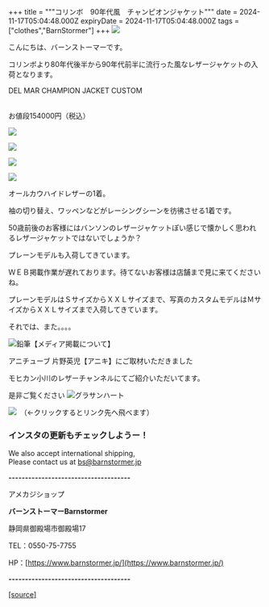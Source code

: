 +++
title = """コリンボ　90年代風　チャンピオンジャケット"""
date = 2024-11-17T05:04:48.000Z
expiryDate = 2024-11-17T05:04:48.000Z
tags = ["clothes","BarnStormer"]
+++
[![](https://stat.ameba.jp/user_images/20231023/16/barnstormer-go/b2/03/p/o0420015015354743273.png)](https://ameblo.jp/barnstormer-go/entry-12825670498.html)

こんにちは、バーンストーマーです。

コリンボより80年代後半から90年代前半に流行った風なレザージャケットの入荷となります。

DEL MAR CHAMPION JACKET CUSTOM  
 

お値段154000円（税込）

[![](https://stat.ameba.jp/user_images/20241117/14/barnstormer-go/a4/dd/j/o0555070015511031298.jpg)](https://stat.ameba.jp/user_images/20241117/14/barnstormer-go/a4/dd/j/o0555070015511031298.jpg)

[![](https://stat.ameba.jp/user_images/20241117/14/barnstormer-go/c6/a9/j/o0537070015511031301.jpg)](https://stat.ameba.jp/user_images/20241117/14/barnstormer-go/c6/a9/j/o0537070015511031301.jpg)

[![](https://stat.ameba.jp/user_images/20241117/14/barnstormer-go/24/6c/j/o0509070015511031302.jpg)](https://stat.ameba.jp/user_images/20241117/14/barnstormer-go/24/6c/j/o0509070015511031302.jpg)

[![](https://stat.ameba.jp/user_images/20241117/14/barnstormer-go/30/8f/j/o0537070015511031303.jpg)](https://stat.ameba.jp/user_images/20241117/14/barnstormer-go/30/8f/j/o0537070015511031303.jpg)

オールカウハイドレザーの1着。

袖の切り替え、ワッペンなどがレーシングシーンを彷彿させる1着です。

50歳前後のお客様にはバンソンのレザージャケットぽい感じで懐かしく思われるレザージャケットではないでしょうか？

プレーンモデルも入荷してきています。

ＷＥＢ掲載作業が遅れております。待てないお客様は店舗まで見に来てくださいね。

プレーンモデルはＳサイズからＸＸＬサイズまで、写真のカスタムモデルはＭサイズからＸＸＬサイズまで入荷してきています。

それでは、また。。。。

![鉛筆](https://stat100.ameba.jp/blog/ucs/img/char/char3/519.png)【メディア掲載について】

アニチューブ 片野英児【アニキ】にご取材いただきました

モヒカン小川のレザーチャンネルにてご紹介いただいてます。

是非ご覧ください ![グラサンハート](https://stat100.ameba.jp/blog/ucs/img/char/char3/148.png)

[![](https://stat.ameba.jp/user_images/20230412/16/barnstormer-go/6a/23/p/o0108010815269242493.png)](https://www.instagram.com/barnstormer_daily/)　（←クリックするとリンク先へ飛べます）

### インスタの更新もチェックしようー！

We also accept international shipping,  
Please contact us at bs@barnstormer.jp

**\-------------------------------------**

アメカジショップ

**バーンストーマーBarnstormer**

静岡県御殿場市御殿場17

TEL：0550-75-7755

HP：[https://www.barnstormer.jp/](https://www.barnstormer.jp/)

**\-------------------------------------**

[[source]](https://ameblo.jp/barnstormer-go/entry-12875344393.html)
